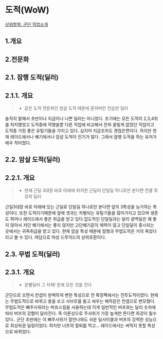 # 도적(WoW)

[상위항목: 군단 직업소개](README.md)

## 1.개요


## 2.전문화

## 2.1. 잠행 도적(딜러)   
## 2.1.1. 개요  
>* 같은 도적 전문화인 암살 도적 때문에 묻혀버린 안습한 딜러  

솔직히 말해서 초반이나 지금이나 나쁜 딜러는 아니었다. 초기에는 모든 도적이 2,3,4위를 차지했었고 도적중에 약했을뿐 다른 직업에 비교해서 전혀 꿀릴게 없었던 직업이고 도적중 가장 좋은 유틸기들을 가지고 있다. 심지어 지금조차도 괜찮은편이다. 하지만 현재 레이드에서나 쐐기에서나 암살 도적이 인기가 많다. 그래서 잠행 도적을 하는 유저가 매우 적어졌다.   

## 2.2. 암살 도적(딜러)

## 2.2.1. 개요
>*  현재 근딜 3대장 바로 아래에 위치한 근딜러 단일딜 하나로만 본다면 전클 최강의 딜러

근딜3대장 바로 아래에 있는 근딜로 단일딜 하나로만 본다면 앞의 3특성을 능가하는 특성이다. 또한 도적이기때문에 앞에 셋과는 차별되는 유틸기들을 많이가지고 있으며 생존도 뛰어나 레이드에서 좋은 취급을 받고 있다.압도적인 단일딜과는 달리 광역딜은 꽤 좋지 않아서 저단 쐐기에서는 좋지 않지만 고단쐐기같이 체력이 많고 단일딜이 중시되는 곳에서는 귀족취급을 받고 있다. 현재 암살 특성 때문에 잠행과 무법도적은 거의 죽었다라고 볼 수 있다. 여담으로 야성 드루이드의 상위호환이다.  

## 2.3. 무법 도적(딜러)
## 2.3.1. 개요 
>* 운빨딜러 그 자체! 운에 모든 것을 건다

군단으로 오면서 컨셉이 완벽하게 변한 특성으로 전 확장팩에서는 전투도적이였다. 현재는 무법도적으로 바뀌고 총을 쏘고 샤브르를 들고 싸우는 해적같은 컨셉으로 변모했다. 무법도적은 뼈주사위라는 버프스킬을 사용하는데 이게 일반적인 버프와는 달리 숫자에따라 버프의 강함이 달라진다. 즉 이론상으로 주사위가 가장 높게만 뜬다면 최강이 될수있다.. 군단 초반에는 이 뼈주사위가 잘안나와도 쉬운 딜사이클과 버프의 강력한 성능으로 최상위권 딜링이었다. 하지만 너프의 철퇴를 먹고... 레이드에서는 써먹지 못할 특성으로 바뀌었다. 
